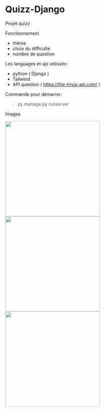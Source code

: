 # Quizz-Django

Projet quizz

Fonctionnement
* thème
* choix du difficulté
* nombre de question

Les languages et api utilissés :
* python ( Django )
* Tailwind
* API question ( https://the-trivia-api.com/ )

Commande pour démarrer:
> py manage.py runserver   

Images

<img src=https://user-images.githubusercontent.com/28647154/211307018-2a6cbe7a-ed92-4f01-ba5a-4754cf624f20.png width=300/> <img src=https://user-images.githubusercontent.com/28647154/211307789-d3c48c14-3304-448d-9d1c-750fbff35c1e.png width=300/><img src=https://user-images.githubusercontent.com/28647154/211307851-538367b0-420b-4b6b-8791-69be322ce9d5.png width=300/>

